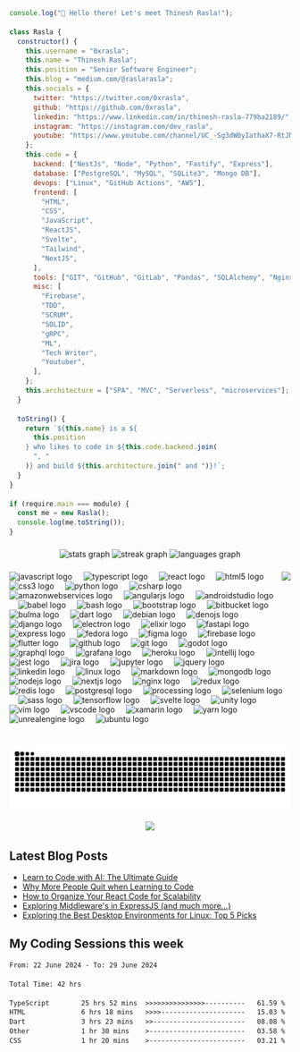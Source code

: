 ```js
console.log("👋 Hello there! Let's meet Thinesh Rasla!");

class Rasla {
  constructor() {
    this.username = "0xrasla";
    this.name = "Thinesh Rasla";
    this.position = "Senior Software Engineer";
    this.blog = "medium.com/@raslarasla";
    this.socials = {
      twitter: "https://twitter.com/0xrasla",
      github: "https://github.com/0xrasla",
      linkedin: "https://www.linkedin.com/in/thinesh-rasla-779ba2189/",
      instagram: "https://instagram.com/dev_rasla",
      youtube: "https://www.youtube.com/channel/UC_-Sg3dW0yIathaX7-RtJMQ",
    };
    this.code = {
      backend: ["NestJs", "Node", "Python", "Fastify", "Express"],
      database: ["PostgreSQL", "MySQL", "SQLite3", "Mongo DB"],
      devops: ["Linux", "GitHub Actions", "AWS"],
      frontend: [
        "HTML",
        "CSS",
        "JavaScript",
        "ReactJS",
        "Svelte",
        "Tailwind",
        "NextJS",
      ],
      tools: ["GIT", "GitHub", "GitLab", "Pandas", "SQLAlchemy", "Nginx"],
      misc: [
        "Firebase",
        "TDD",
        "SCRUM",
        "SOLID",
        "gRPC",
        "ML",
        "Tech Writer",
        "Youtuber",
      ],
    };
    this.architecture = ["SPA", "MVC", "Serverless", "microservices"];
  }

  toString() {
    return `${this.name} is a ${
      this.position
    } who likes to code in ${this.code.backend.join(
      ", "
    )} and build ${this.architecture.join(" and ")}!`;
  }
}

if (require.main === module) {
  const me = new Rasla();
  console.log(me.toString());
}
```

###

<div align="center">
  <img src="https://github-readme-stats.vercel.app/api?username=0xrasla&hide_title=false&hide_rank=false&show_icons=true&include_all_commits=true&count_private=true&disable_animations=false&theme=great-gatsby&locale=en&hide_border=false" height="150" alt="stats graph"  />
  <img src="https://streak-stats.demolab.com?user=0xrasla&locale=en&mode=daily&theme=great-gatsby&hide_border=false&border_radius=5" height="150" alt="streak graph"  />
  <img src="https://github-readme-stats.vercel.app/api/top-langs?username=0xrasla&locale=en&hide_title=false&layout=compact&card_width=320&langs_count=7&theme=great-gatsby&hide_border=false" height="150" alt="languages graph"  />
</div>

###

<img align="right" height="150" src="https://media1.tenor.com/m/pMYQAlYxa80AAAAC/coding.gif"  />

###

<div align="left">
  <img src="https://cdn.jsdelivr.net/gh/devicons/devicon/icons/javascript/javascript-original.svg" height="30" alt="javascript logo"  />
  <img width="12" />
  <img src="https://cdn.jsdelivr.net/gh/devicons/devicon/icons/typescript/typescript-original.svg" height="30" alt="typescript logo"  />
  <img width="12" />
  <img src="https://cdn.jsdelivr.net/gh/devicons/devicon/icons/react/react-original.svg" height="30" alt="react logo"  />
  <img width="12" />
  <img src="https://cdn.jsdelivr.net/gh/devicons/devicon/icons/html5/html5-original.svg" height="30" alt="html5 logo"  />
  <img width="12" />
  <img src="https://cdn.jsdelivr.net/gh/devicons/devicon/icons/css3/css3-original.svg" height="30" alt="css3 logo"  />
  <img width="12" />
  <img src="https://cdn.jsdelivr.net/gh/devicons/devicon/icons/python/python-original.svg" height="30" alt="python logo"  />
  <img width="12" />
  <img src="https://cdn.jsdelivr.net/gh/devicons/devicon/icons/csharp/csharp-original.svg" height="30" alt="csharp logo"  />
  <img width="12" />
  <img src="https://cdn.simpleicons.org/amazonaws/232F3E" height="30" alt="amazonwebservices logo"  />
  <img width="12" />
  <img src="https://cdn.simpleicons.org/angular/DD0031" height="30" alt="angularjs logo"  />
  <img width="12" />
  <img src="https://cdn.simpleicons.org/androidstudio/3DDC84" height="30" alt="androidstudio logo"  />
  <img width="12" />
  <img src="https://cdn.jsdelivr.net/gh/devicons/devicon/icons/babel/babel-original.svg" height="30" alt="babel logo"  />
  <img width="12" />
  <img src="https://cdn.jsdelivr.net/gh/devicons/devicon/icons/bash/bash-original.svg" height="30" alt="bash logo"  />
  <img width="12" />
  <img src="https://cdn.jsdelivr.net/gh/devicons/devicon/icons/bootstrap/bootstrap-original.svg" height="30" alt="bootstrap logo"  />
  <img width="12" />
  <img src="https://cdn.jsdelivr.net/gh/devicons/devicon/icons/bitbucket/bitbucket-original.svg" height="30" alt="bitbucket logo"  />
  <img width="12" />
  <img src="https://cdn.jsdelivr.net/gh/devicons/devicon/icons/bulma/bulma-plain.svg" height="30" alt="bulma logo"  />
  <img width="12" />
  <img src="https://cdn.jsdelivr.net/gh/devicons/devicon/icons/dart/dart-original.svg" height="30" alt="dart logo"  />
  <img width="12" />
  <img src="https://cdn.jsdelivr.net/gh/devicons/devicon/icons/debian/debian-original.svg" height="30" alt="debian logo"  />
  <img width="12" />
  <img src="https://cdn.jsdelivr.net/gh/devicons/devicon/icons/denojs/denojs-original.svg" height="30" alt="denojs logo"  />
  <img width="12" />
  <img src="https://cdn.jsdelivr.net/gh/devicons/devicon/icons/django/django-plain.svg" height="30" alt="django logo"  />
  <img width="12" />
  <img src="https://cdn.jsdelivr.net/gh/devicons/devicon/icons/electron/electron-original.svg" height="30" alt="electron logo"  />
  <img width="12" />
  <img src="https://cdn.jsdelivr.net/gh/devicons/devicon/icons/elixir/elixir-original.svg" height="30" alt="elixir logo"  />
  <img width="12" />
  <img src="https://cdn.jsdelivr.net/gh/devicons/devicon/icons/fastapi/fastapi-original.svg" height="30" alt="fastapi logo"  />
  <img width="12" />
  <img src="https://cdn.jsdelivr.net/gh/devicons/devicon/icons/express/express-original.svg" height="30" alt="express logo"  />
  <img width="12" />
  <img src="https://cdn.jsdelivr.net/gh/devicons/devicon/icons/fedora/fedora-original.svg" height="30" alt="fedora logo"  />
  <img width="12" />
  <img src="https://cdn.jsdelivr.net/gh/devicons/devicon/icons/figma/figma-original.svg" height="30" alt="figma logo"  />
  <img width="12" />
  <img src="https://cdn.jsdelivr.net/gh/devicons/devicon/icons/firebase/firebase-plain.svg" height="30" alt="firebase logo"  />
  <img width="12" />
  <img src="https://cdn.jsdelivr.net/gh/devicons/devicon/icons/flutter/flutter-original.svg" height="30" alt="flutter logo"  />
  <img width="12" />
  <img src="https://cdn.jsdelivr.net/gh/devicons/devicon/icons/github/github-original.svg" height="30" alt="github logo"  />
  <img width="12" />
  <img src="https://cdn.jsdelivr.net/gh/devicons/devicon/icons/git/git-original.svg" height="30" alt="git logo"  />
  <img width="12" />
  <img src="https://cdn.jsdelivr.net/gh/devicons/devicon/icons/godot/godot-original.svg" height="30" alt="godot logo"  />
  <img width="12" />
  <img src="https://cdn.jsdelivr.net/gh/devicons/devicon/icons/graphql/graphql-plain.svg" height="30" alt="graphql logo"  />
  <img width="12" />
  <img src="https://cdn.jsdelivr.net/gh/devicons/devicon/icons/grafana/grafana-original.svg" height="30" alt="grafana logo"  />
  <img width="12" />
  <img src="https://cdn.jsdelivr.net/gh/devicons/devicon/icons/heroku/heroku-original.svg" height="30" alt="heroku logo"  />
  <img width="12" />
  <img src="https://cdn.jsdelivr.net/gh/devicons/devicon/icons/intellij/intellij-original.svg" height="30" alt="intellij logo"  />
  <img width="12" />
  <img src="https://cdn.jsdelivr.net/gh/devicons/devicon/icons/jest/jest-plain.svg" height="30" alt="jest logo"  />
  <img width="12" />
  <img src="https://cdn.jsdelivr.net/gh/devicons/devicon/icons/jira/jira-original.svg" height="30" alt="jira logo"  />
  <img width="12" />
  <img src="https://cdn.jsdelivr.net/gh/devicons/devicon/icons/jupyter/jupyter-original.svg" height="30" alt="jupyter logo"  />
  <img width="12" />
  <img src="https://cdn.jsdelivr.net/gh/devicons/devicon/icons/jquery/jquery-original.svg" height="30" alt="jquery logo"  />
  <img width="12" />
  <img src="https://cdn.jsdelivr.net/gh/devicons/devicon/icons/linkedin/linkedin-original.svg" height="30" alt="linkedin logo"  />
  <img width="12" />
  <img src="https://cdn.jsdelivr.net/gh/devicons/devicon/icons/linux/linux-original.svg" height="30" alt="linux logo"  />
  <img width="12" />
  <img src="https://cdn.jsdelivr.net/gh/devicons/devicon/icons/markdown/markdown-original.svg" height="30" alt="markdown logo"  />
  <img width="12" />
  <img src="https://cdn.jsdelivr.net/gh/devicons/devicon/icons/mongodb/mongodb-original.svg" height="30" alt="mongodb logo"  />
  <img width="12" />
  <img src="https://cdn.jsdelivr.net/gh/devicons/devicon/icons/nodejs/nodejs-original.svg" height="30" alt="nodejs logo"  />
  <img width="12" />
  <img src="https://cdn.jsdelivr.net/gh/devicons/devicon/icons/nextjs/nextjs-original.svg" height="30" alt="nextjs logo"  />
  <img width="12" />
  <img src="https://cdn.jsdelivr.net/gh/devicons/devicon/icons/nginx/nginx-original.svg" height="30" alt="nginx logo"  />
  <img width="12" />
  <img src="https://cdn.jsdelivr.net/gh/devicons/devicon/icons/redux/redux-original.svg" height="30" alt="redux logo"  />
  <img width="12" />
  <img src="https://cdn.jsdelivr.net/gh/devicons/devicon/icons/redis/redis-original.svg" height="30" alt="redis logo"  />
  <img width="12" />
  <img src="https://cdn.jsdelivr.net/gh/devicons/devicon/icons/postgresql/postgresql-original.svg" height="30" alt="postgresql logo"  />
  <img width="12" />
  <img src="https://cdn.jsdelivr.net/gh/devicons/devicon/icons/processing/processing-original.svg" height="30" alt="processing logo"  />
  <img width="12" />
  <img src="https://cdn.jsdelivr.net/gh/devicons/devicon/icons/selenium/selenium-original.svg" height="30" alt="selenium logo"  />
  <img width="12" />
  <img src="https://cdn.jsdelivr.net/gh/devicons/devicon/icons/sass/sass-original.svg" height="30" alt="sass logo"  />
  <img width="12" />
  <img src="https://cdn.jsdelivr.net/gh/devicons/devicon/icons/tensorflow/tensorflow-original.svg" height="30" alt="tensorflow logo"  />
  <img width="12" />
  <img src="https://cdn.jsdelivr.net/gh/devicons/devicon/icons/svelte/svelte-original.svg" height="30" alt="svelte logo"  />
  <img width="12" />
  <img src="https://cdn.jsdelivr.net/gh/devicons/devicon/icons/unity/unity-original.svg" height="30" alt="unity logo"  />
  <img width="12" />
  <img src="https://cdn.jsdelivr.net/gh/devicons/devicon/icons/vim/vim-original.svg" height="30" alt="vim logo"  />
  <img width="12" />
  <img src="https://cdn.jsdelivr.net/gh/devicons/devicon/icons/vscode/vscode-original.svg" height="30" alt="vscode logo"  />
  <img width="12" />
  <img src="https://cdn.jsdelivr.net/gh/devicons/devicon/icons/xamarin/xamarin-original.svg" height="30" alt="xamarin logo"  />
  <img width="12" />
  <img src="https://cdn.jsdelivr.net/gh/devicons/devicon/icons/yarn/yarn-original.svg" height="30" alt="yarn logo"  />
  <img width="12" />
  <img src="https://cdn.jsdelivr.net/gh/devicons/devicon/icons/unrealengine/unrealengine-original.svg" height="30" alt="unrealengine logo"  />
  <img width="12" />
  <img src="https://cdn.jsdelivr.net/gh/devicons/devicon/icons/ubuntu/ubuntu-plain.svg" height="30" alt="ubuntu logo"  />
</div>

###

<br clear="both">

<img src="https://raw.githubusercontent.com/0xrasla/0xrasla/output/snake.svg" alt="Snake animation" />

###

<div align="center">
  <img src="https://profile-counter.glitch.me/0xrasla/count.svg?"  />
</div>

<h2 align="left">Latest Blog Posts</h2>

  <!-- BLOG-POST-LIST:START -->
- [Learn to Code with AI: The Ultimate Guide](https://medium.com/@raslarasla/learn-to-code-with-ai-the-ultimate-guide-4bca8c661fd8?source=rss-24984d8056ea------2)
- [Why More People Quit when Learning to Code](https://medium.com/@raslarasla/why-more-people-quit-learning-to-code-d07e440572d2?source=rss-24984d8056ea------2)
- [How to Organize Your React Code for Scalability](https://medium.com/@raslarasla/how-to-organize-your-react-code-for-scalability-27ffc68cdeee?source=rss-24984d8056ea------2)
- [Exploring Middleware&#39;s in ExpressJS &lpar;and much more…&rpar;](https://medium.com/@raslarasla/exploring-express-js-intro-middlewares-much-more-a12e604f3c30?source=rss-24984d8056ea------2)
- [Exploring the Best Desktop Environments for Linux: Top 5 Picks](https://medium.com/@raslarasla/exploring-the-best-desktop-environments-for-linux-top-5-picks-9bf5cef509ca?source=rss-24984d8056ea------2)
<!-- BLOG-POST-LIST:END -->

<h2 align="left">My Coding Sessions this week</h2>
<!--START_SECTION:waka-->

```txt
From: 22 June 2024 - To: 29 June 2024

Total Time: 42 hrs

TypeScript        25 hrs 52 mins  >>>>>>>>>>>>>>>----------   61.59 %
HTML              6 hrs 18 mins   >>>>---------------------   15.03 %
Dart              3 hrs 23 mins   >>-----------------------   08.08 %
Other             1 hr 30 mins    >------------------------   03.58 %
CSS               1 hr 20 mins    >------------------------   03.21 %
```

<!--END_SECTION:waka-->
